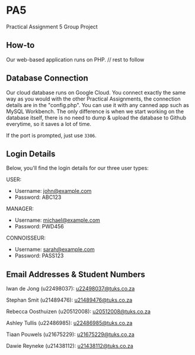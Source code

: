 # PA5
Practical Assignment 5 Group Project

## How-to
Our web-based application runs on PHP. // rest to follow

## Database Connection
Our cloud database runs on Google Cloud. You connect exactly the same way as you would with the other Practical Assignments, the connection details are in the "config.php". You can use it with any canned app such as MySQL Workbench. The only difference is when we start working on the database itself, there is no need to dump & upload the database to Github everytime, so it saves a lot of time. 

If the port is prompted, just use `3306`.

## Login Details
Below, you'll find the login details for our three user types:

USER:
- Username: john@example.com
- Password: ABC123

MANAGER:
- Username: michael@example.com
- Password: PWD456

CONNOISSEUR:
- Username: sarah@example.com
- Password: PASS123

## Email Addresses & Student Numbers
Iwan de Jong (u22498037): u22498037@tuks.co.za

Stephan Smit (u21489476): u21489476@tuks.co.za

Rebecca Oosthuizen (u20512008): u20512008@tuks.co.za

Ashley Tullis (u22486985): u22486985@tuks.co.za

Tiaan Pouwels (u21675229): u21675229@tuks.co.za

Dawie Reyneke (u21438112): u21438112@tuks.co.za

